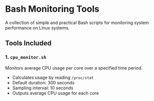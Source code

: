 # Bash Monitoring Tools

A collection of simple and practical Bash scripts for monitoring system performance on Linux systems.

## Tools Included

### 1. `cpu_monitor.sh`
Monitors average CPU usage per core over a specified time period.

-  Calculates usage by reading `/proc/stat`
-  Default duration: 300 seconds
-  Sampling interval: 10 seconds
-  Outputs average CPU usage for each core


